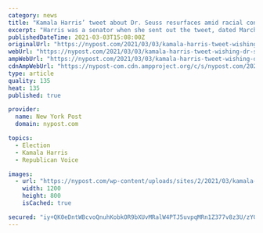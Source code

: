 ```yaml
---
category: news
title: "Kamala Harris’ tweet about Dr. Seuss resurfaces amid racial controversy"
excerpt: "Harris was a senator when she sent out the tweet, dated March 2, 2017, in which she wished the famed children’s book author a happy birthday."
publishedDateTime: 2021-03-03T15:08:00Z
originalUrl: "https://nypost.com/2021/03/03/kamala-harris-tweet-wishing-dr-seuss-a-happy-birthday-resurfaces/"
webUrl: "https://nypost.com/2021/03/03/kamala-harris-tweet-wishing-dr-seuss-a-happy-birthday-resurfaces/"
ampWebUrl: "https://nypost.com/2021/03/03/kamala-harris-tweet-wishing-dr-seuss-a-happy-birthday-resurfaces/amp/"
cdnAmpWebUrl: "https://nypost-com.cdn.ampproject.org/c/s/nypost.com/2021/03/03/kamala-harris-tweet-wishing-dr-seuss-a-happy-birthday-resurfaces/amp/"
type: article
quality: 135
heat: 135
published: true

provider:
  name: New York Post
  domain: nypost.com

topics:
  - Election
  - Kamala Harris
  - Republican Voice

images:
  - url: "https://nypost.com/wp-content/uploads/sites/2/2021/03/kamala-harris-seuss-02.jpg?quality=90&strip=all&w=1200"
    width: 1200
    height: 800
    isCached: true

secured: "iy+QK0eDntWBcvoQnuhKobkOR9bXUvMRalW4PTJ5uvpqMRn1Z377v8z3U/zYG4t1T67wKace+WXlIMzDcYNi0Pboz4vSg8vVc/uzh8/bia4HT7DGT/pOuSg1ZgXT96jcIDAHexP1VEesvNMQYvynY5nVSJ+phDDS2XIz4ZMUOhavnAG1yIp5vNs+VNrkRmxcC2XMfVv6kSeqZO/4bQW4RCQOTdUIIIluVHNCvpxmDiLbiUfPN/iSXehKwer02bD6ncRNpJUKisMZz6sMl/nJeUo8VuhNzSZCFN7vk9Xtp1txsNxr3h+XjM8MicwuAgI7BQU2kwkljmzfAgcJuc16oUmBDqPjlDML9uab/zEZjC4=;3tai+y2vv1PdRqi5Dma6wA=="
---
```



